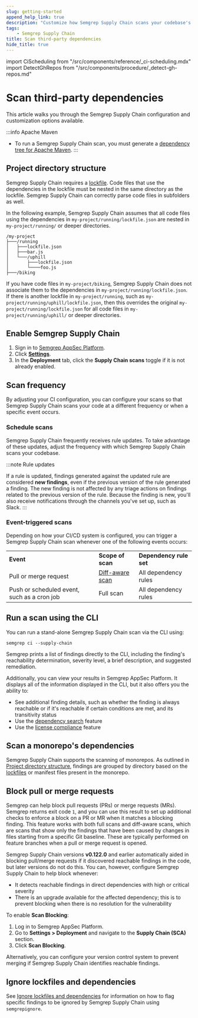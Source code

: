 ```yaml
---
slug: getting-started
append_help_link: true
description: "Customize how Semgrep Supply Chain scans your codebase's open source dependencies."
tags:
    - Semgrep Supply Chain
title: Scan third-party dependencies
hide_title: true
---
```


<!-- vale off -->


import CiScheduling from "/src/components/reference/_ci-scheduling.mdx"
import DetectGhRepos from "/src/components/procedure/_detect-gh-repos.md"

<!-- vale on -->



# Scan third-party dependencies

This article walks you through the Semgrep Supply Chain configuration and customization options available.

:::info Apache Maven
- To run a Semgrep Supply Chain scan, you must generate a [dependency tree for Apache Maven](/semgrep-supply-chain/setup-maven).
:::

## Project directory structure

Semgrep Supply Chain requires a [lockfile](/semgrep-supply-chain/glossary/#lockfile). Code files that use the dependencies in the lockfile must be nested in the same directory as the lockfile. Semgrep Supply Chain can correctly parse code files in subfolders as well.

In the following example, Semgrep Supply Chain assumes that all code files using the dependencies in `my-project/running/lockfile.json` are nested in `my-project/running/` or deeper directories.

```
/my-project
├───/running
│   ├───lockfile.json
│   ├───bar.js
│   └───/uphill
│       ├───lockfile.json
│       └────foo.js
├───/biking
```

If you have code files in `my-project/biking`, Semgrep Supply Chain does not associate them to the dependencies in `my-project/running/lockfile.json`. If there is another lockfile in `my-project/running`, such as `my-project/running/uphill/lockfile.json`, then this overrides the original `my-project/running/lockfile.json` for all code files in `my-project/running/uphill/` or deeper directories.

## Enable Semgrep Supply Chain

1. Sign in to [<i class="fas fa-external-link fa-xs"></i> Semgrep AppSec Platform](https://semgrep.dev/login).
1. Click **[Settings](https://semgrep.dev/orgs/-/settings)**.
1. In the **Deployment** tab, click the **<i class="fa-solid fa-toggle-large-on"></i> Supply Chain scans** toggle if it is not already enabled.

## Scan frequency

By adjusting your CI configuration, you can configure your scans so that Semgrep Supply Chain scans your code at a different frequency or when a specific event occurs.

### Schedule scans

Semgrep Supply Chain frequently receives rule updates. To take advantage of these updates, adjust the frequency with which Semgrep Supply Chain scans your codebase.

<CiScheduling />

:::note Rule updates

If a rule is updated, findings generated against the updated rule are considered **new findings**, even if the previous version of the rule generated a finding. The new finding is not affected by any triage actions on findings related to the previous version of the rule. Because the finding is new, you'll also receive notifications through the channels you've set up, such as Slack.
:::

### Event-triggered scans

Depending on how your CI/CD system is configured, you can trigger a Semgrep Supply Chain scan whenever one of the following events occurs:

<table>
  <tr>
    <td><strong>Event</strong></td>
    <td><strong>Scope of scan</strong></td>
    <td><strong>Dependency rule set</strong></td>
  </tr>
  <tr>
   <td>Pull or merge request</td>
   <td><a href="/semgrep-ci/running-semgrep-ci-with-semgrep-appsec-platform/#diff-aware-scanning">Diff-aware scan</a></td>
   <td>All dependency rules</td>
  </tr>
  <tr>
   <td>Push or scheduled event, such as a cron job</td>
   <td>Full scan</td>
   <td>All dependency rules</td>
  </tr>
</table>

## Run a scan using the CLI

You can run a stand-alone Semgrep Supply Chain scan via the CLI using:

```console
semgrep ci --supply-chain
```

Semgrep prints a list of findings directly to the CLI, including the finding's reachability determination, severity level, a brief description, and suggested remediation.

Additionally, you can view your results in Semgrep AppSec Platform. It displays all of the information displayed in the CLI, but it also offers you the ability to:

* See additional finding details, such as whether the finding is always reachable or if it's reachable if certain conditions are met, and its transitivity status
* Use the [dependency search](/semgrep-supply-chain/dependency-search) feature
* Use the [license compliance](/semgrep-supply-chain/license-compliance) feature

## Scan a monorepo's dependencies

Semgrep Supply Chain supports the scanning of monorepos. As outlined in [Project directory structure](#project-directory-structure), findings are grouped by directory based on the [lockfiles](/semgrep-supply-chain/glossary/#lockfile) or manifest files present in the monorepo.

## Block pull or merge requests

Semgrep can help block pull requests (PRs) or merge requests (MRs). Semgrep returns exit code `1`, and you can use this result to set up additional checks to enforce a block on a PR or MR when it matches a blocking finding. This feature works with both full scans and diff-aware scans, which are scans that show only the findings that have been caused by changes in files starting from a specific Git baseline. These are typically performed on feature branches when a pull or merge request is opened.

Semgrep Supply Chain versions **v0.122.0** and earlier automatically aided in blocking pull/merge requests if it discovered reachable findings in the code, but later versions do not do this. You can, however, configure Semgrep Supply Chain to help block whenever:

* It detects reachable findings in direct dependencies with high or critical severity
* There is an upgrade available for the affected dependency; this is to prevent blocking when there is no resolution for the vulnerability

To enable **Scan Blocking**:

1. Log in to Semgrep AppSec Platform.
2. Go to **Settings > Deployment** and navigate to the **Supply Chain (SCA)** section.
3. Click **<i class="fa-solid fa-toggle-large-on"></i> Scan Blocking**.

Alternatively, you can configure your version control system to prevent merging if Semgrep Supply Chain identifies reachable findings.

## Ignore lockfiles and dependencies

See [Ignore lockfiles and dependencies](/semgrep-supply-chain/ignoring-lockfiles-dependencies) for information on how to flag specific findings to be ignored by Semgrep Supply Chain using `semgrepignore`.
